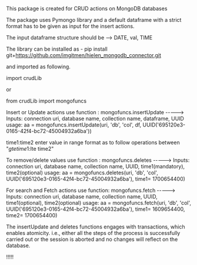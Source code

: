 This package is created for CRUD actions on MongoDB databases 

The package uses Pymongo library and a default dataframe with a strict format has to be given as input for the insert actions.

The input dataframe structure should be --> DATE, val, TIME

The library can be installed as - pip install git+https://github.com/imgitmen/hielen_mongodb_connector.git

and imported as following.

import crudLib

or 

from crudLib import mongofuncs



Insert or Update actions use function : mongofuncs.insertUpdate
-----> Inputs: connection uri, database name, collection name, dataframe, UUID
usage: aa = mongofuncs.insertUpdate(uri, 'db', 'col', df, UUID('695120e3-0165-42f4-bc72-45004932a6ba'))



time1:time2 enter value in range format as to follow operations between "$gte time1:$lte time2" 


To remove/delete values use function : mongofuncs.deletes
-----> Inputs: connection uri, database name, collection name, UUID, time1(mandatory), time2(optional)
usage: aa = mongofuncs.deletes(uri, 'db', 'col', UUID('695120e3-0165-42f4-bc72-45004932a6ba'), time1= 1700654400)



For search and Fetch actions use function: mongofuncs.fetch
-----> Inputs: connection uri, database name, collection name, UUID, time1(optional), time2(optional)
usage: aa = mongofuncs.fetch(uri, 'db', 'col', UUID('695120e3-0165-42f4-bc72-45004932a6ba'), time1= 1609654400, time2= 1700654400)

The insertUpdate and deletes functions engages with transactions, which enables atomicity. i.e., either all the steps of the process is successfully carried out or the session is aborted and no changes will reflect on the database.

!!!!!
